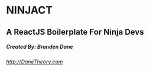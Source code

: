 # NINJACT
## A ReactJS Boilerplate For Ninja Devs


##### Created By: Branden Dane
###### http://DaneTheory.com
